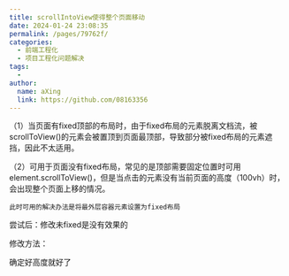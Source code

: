 ```yaml
---
title: scrollIntoView使得整个页面移动
date: 2024-01-24 23:08:35
permalink: /pages/79762f/
categories:
  - 前端工程化
  - 项目工程化问题解决
tags:
  - 
author: 
  name: aXing
  link: https://github.com/08163356
---
```







 （1）当页面有fixed顶部的布局时，由于fixed布局的元素脱离文档流，被scrollToView()的元素会被置顶到页面最顶部，导致部分被fixed布局的元素遮挡，因此不太适用。

   （2）可用于页面没有fixed布局，常见的是顶部需要固定位置时可用element.scrollToView()，但是当点击的元素没有当前页面的高度（100vh）时，会出现整个页面上移的情况。

    此时可用的解决办法是将最外层容器元素设置为fixed布局
尝试后：修改未fixed是没有效果的

修改方法：

确定好高度就好了

